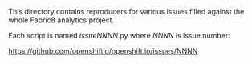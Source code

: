 This directory contains reproducers for various issues filled against the whole Fabric8 analytics project.

Each script is named _issueNNNN_.py where _NNNN_ is issue number:

https://github.com/openshiftio/openshift.io/issues/NNNN
